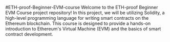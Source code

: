 #ETH-proof-Beginner-EVM-course
Welcome to the ETH-proof Beginner EVM Course project repository! In this project, we will be utilizing Solidity, a high-level programming language for writing smart contracts on the Ethereum blockchain. This course is designed to provide a hands-on introduction to Ethereum's Virtual Machine (EVM) and the basics of smart contract development.
